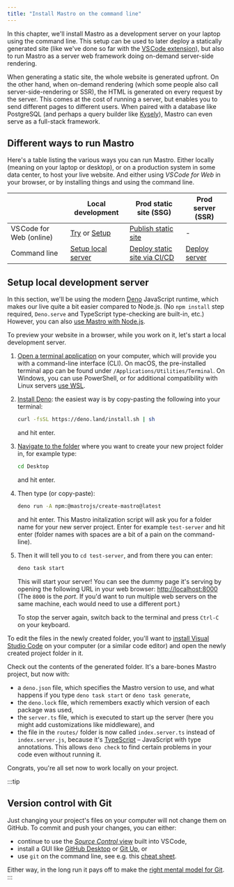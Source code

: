 ```yaml
---
title: "Install Mastro on the command line"
---
```


In this chapter, we'll install Mastro as a development server on your laptop using the command line. This setup can be used to later deploy a statically generated site (like we've done so far with the [VS Code extension](/guide/setup/)), but also to run Mastro as a server web framework doing on-demand server-side rendering.

When generating a static site, the whole website is generated upfront.
On the other hand, when on-demand rendering (which some people also call server-side-rendering or SSR), the HTML is generated on every request by the server. This comes at the cost of running a server, but enables you to send different pages to different users. When paired with a database like PostgreSQL (and perhaps a query builder like [Kysely](https://kysely.dev/)), Mastro can even serve as a full-stack framework.


## Different ways to run Mastro

Here's a table listing the various ways you can run Mastro. Either locally (meaning on your laptop or desktop), or on a production system in some data center, to host your live website. And either using _VS Code for Web_ in your browser, or by installing things and using the command line.

|                          | Local development               | Prod static site (SSG)                  | Prod server (SSR)       |
|--------------------------|---------------------------------|-----------------------------------------|-------------------------|
| VS Code for Web (online) | [Try][try] or [Setup][vsLocal]  | [Publish static site][vsProd]           | -                       |
| Command line             | [Setup local server][cliLocal]  | [Deploy static site via CI/CD][cliProd] | [Deploy server][server] |

[try]: https://github.dev/mastrojs/template-basic
[vsLocal]: /guide/setup/
[cliLocal]: /guide/cli-install/#setup-local-development-server
[vsProd]: /guide/publish-website/
[cliProd]: /guide/deploy/#deploy-static-site-with-ci%2Fcd
[server]: /guide/deploy/#deploy-server-to-production


## Setup local development server

In this section, we'll be using the modern [Deno](https://deno.com) JavaScript runtime, which makes our live quite a bit easier compared to Node.js. (No `npm install` step required, `Deno.serve` and TypeScript type-checking are built-in, etc.) However, you can also [use Mastro with Node.js](https://github.com/mastrojs/template-basic-node).

To preview your website in a browser, while you work on it, let's start a local development server.

1.  [Open a terminal application](https://developer.mozilla.org/en-US/docs/Learn_web_development/Getting_started/Environment_setup/Command_line#how_do_you_access_the_terminal) on your computer, which will provide you with a command-line interface (CLI). On macOS, the pre-installed terminal app can be found under `/Applications/Utilities/Terminal`. On Windows, you can use PowerShell, or for additional compatibility with Linux servers [use WSL](https://learn.microsoft.com/en-us/windows/wsl/).

2.  [Install Deno](https://docs.deno.com/runtime/getting_started/installation/): the easiest way is by copy-pasting the following into your terminal:

    ```sh
    curl -fsSL https://deno.land/install.sh | sh
    ```

    and hit enter.

3.  [Navigate to the folder](https://developer.mozilla.org/en-US/docs/Learn_web_development/Getting_started/Environment_setup/Command_line#navigation_on_the_command_line) where you want to create your new project folder in, for example type:

    ```sh
    cd Desktop
    ```

    and hit enter.

4.  Then type (or copy-paste):

    ```sh
    deno run -A npm:@mastrojs/create-mastro@latest
    ```

    and hit enter. This Mastro initalization script will ask you for a folder name for your new server project. Enter for example `test-server` and hit enter (folder names with spaces are a bit of a pain on the command-line).

5.  Then it will tell you to `cd test-server`, and from there you can enter:

    ```sh
    deno task start
    ```

    This will start your server! You can see the dummy page it's serving by opening the following URL in your web browser: [http://localhost:8000](http://localhost:8000) (The `8000` is the _port_. If you'd want to run multiple web servers on the same machine, each would need to use a different port.)

    To stop the server again, switch back to the terminal and press `Ctrl-C` on your keyboard.

To edit the files in the newly created folder, you'll want to [install Visual Studio Code](https://code.visualstudio.com/) on your computer (or a similar code editor) and open the newly created project folder in it.

Check out the contents of the generated folder. It's a bare-bones Mastro project, but now with:

- a `deno.json` file, which specifies the Mastro version to use, and what happens if you type `deno task start` or `deno task generate`,
- the `deno.lock` file, which remembers exactly which version of each package was used,
- the `server.ts` file, which is executed to start up the server (here you might add customizations like middleware), and
- the file in the `routes/` folder is now called `index.server.ts` instead of `index.server.js`, because it's [TypeScript](https://www.typescriptlang.org/) – JavaScript with type annotations. This allows `deno check` to find certain problems in your code even without running it.

Congrats, you're all set now to work locally on your project.

:::tip
## Version control with Git

Just changing your project's files on your computer will not change them on GitHub. To commit and push your changes, you can either:

- continue to use the [_Source Control_ view](/guide/publish-website/#save-changes-and-publish-to-the-web) built into VS Code,
- install a GUI like [GitHub Desktop](https://github.com/apps/desktop) or [Git Up](https://gitup.co/), or
- use `git` on the command line, see e.g. this [cheat sheet](https://git-scm.com/cheat-sheet).

Either way, in the long run it pays off to make the [right mental model for Git](https://mb21.github.io/blog/2023/12/13/right-mental-model-for-git.html).
:::
